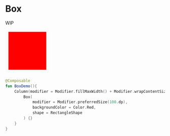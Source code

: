 # Box

WIP

<p align="left">
  <img src ="../../images/foundation/box/box.png" />
</p>

```kotlin
@Composable
fun BoxDemo(){
    Column(modifier = Modifier.fillMaxWidth() + Modifier.wrapContentSize(Alignment.Center)) {
        Box(
            modifier = Modifier.preferredSize(100.dp),
            backgroundColor = Color.Red,
            shape = RectangleShape
        ) {}
    }
}
```